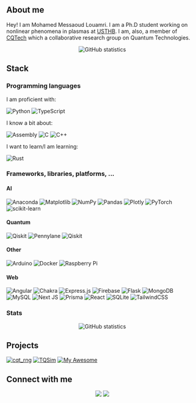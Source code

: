 ## About me
Hey! I am Mohamed Messaoud Louamri. I am a Ph.D student working on nonlinear phenomena in plasmas at [USTHB](https://www.usthb.dz/en). I am, also, a member of [CQTech](https://cqtech.org) which a collaborative research group on Quantum Technologies. 

<div align="center">
<img alt="GitHub statistics" src="https://gh-readme-stats-mauve.vercel.app/api?username=mmlouamri&show_icons=true"/>
</div>

## Stack
### Programming languages
I am proficient with:

![Python](https://img.shields.io/badge/python-3670A0?style=for-the-badge&logo=python&logoColor=ffdd54)
![TypeScript](https://img.shields.io/badge/typescript-%23007ACC.svg?style=for-the-badge&logo=typescript&logoColor=white)

I know a bit about:

![Assembly](https://img.shields.io/badge/Assembly-%23ffffff.svg?style=for-the-badge&logo=Assembly&logoColor=black)
![C](https://img.shields.io/badge/c-%2300599C.svg?style=for-the-badge&logo=c&logoColor=white)
![C++](https://img.shields.io/badge/c++-%2300599C.svg?style=for-the-badge&logo=c%2B%2B&logoColor=white)
  
I want to learn/I am learning:

![Rust](https://img.shields.io/badge/rust-%23000000.svg?style=for-the-badge&logo=rust&logoColor=white)


### Frameworks, libraries, platforms, ...

#### AI

![Anaconda](https://img.shields.io/badge/Anaconda-%2344A833.svg?style=for-the-badge&logo=anaconda&logoColor=white)
![Matplotlib](https://img.shields.io/badge/Matplotlib-%23ffffff.svg?style=for-the-badge&logo=Matplotlib&logoColor=black)
![NumPy](https://img.shields.io/badge/numpy-%23013243.svg?style=for-the-badge&logo=numpy&logoColor=white)
![Pandas](https://img.shields.io/badge/pandas-%23150458.svg?style=for-the-badge&logo=pandas&logoColor=white)
![Plotly](https://img.shields.io/badge/Plotly-%233F4F75.svg?style=for-the-badge&logo=plotly&logoColor=white)
![PyTorch](https://img.shields.io/badge/PyTorch-%23EE4C2C.svg?style=for-the-badge&logo=PyTorch&logoColor=white)
![scikit-learn](https://img.shields.io/badge/scikit--learn-%23F7931E.svg?style=for-the-badge&logo=scikit-learn&logoColor=white)

#### Quantum

![Qiskit](https://img.shields.io/badge/Qiskit-%236929C4.svg?style=for-the-badge&logo=Qiskit&logoColor=white)
![Pennylane](https://img.shields.io/badge/Pennylane-00B1FF.svg?style=for-the-badge&logo=Pennylane&logoColor=white)
![Qiskit](https://img.shields.io/badge/StraberryField-B13B5A.svg?style=for-the-badge&logo=StraberryField&logoColor=white)



#### Other

![Arduino](https://img.shields.io/badge/-Arduino-00979D?style=for-the-badge&logo=Arduino&logoColor=white)
![Docker](https://img.shields.io/badge/docker-%230db7ed.svg?style=for-the-badge&logo=docker&logoColor=white)
![Raspberry Pi](https://img.shields.io/badge/-RaspberryPi-C51A4A?style=for-the-badge&logo=Raspberry-Pi)



#### Web

![Angular](https://img.shields.io/badge/angular-%23DD0031.svg?style=for-the-badge&logo=angular&logoColor=white)
![Chakra](https://img.shields.io/badge/chakra-%234ED1C5.svg?style=for-the-badge&logo=chakraui&logoColor=white)
![Express.js](https://img.shields.io/badge/express.js-%23404d59.svg?style=for-the-badge&logo=express&logoColor=%2361DAFB)
![Firebase](https://img.shields.io/badge/Firebase-039BE5?style=for-the-badge&logo=Firebase&logoColor=white)
![Flask](https://img.shields.io/badge/flask-%23000.svg?style=for-the-badge&logo=flask&logoColor=white)
![MongoDB](https://img.shields.io/badge/MongoDB-%234ea94b.svg?style=for-the-badge&logo=mongodb&logoColor=white)
![MySQL](https://img.shields.io/badge/mysql-%2300f.svg?style=for-the-badge&logo=mysql&logoColor=white)
![Next JS](https://img.shields.io/badge/Next-black?style=for-the-badge&logo=next.js&logoColor=white)
![Prisma](https://img.shields.io/badge/Prisma-3982CE?style=for-the-badge&logo=Prisma&logoColor=white)
![React](https://img.shields.io/badge/react-%2320232a.svg?style=for-the-badge&logo=react&logoColor=%2361DAFB)
![SQLite](https://img.shields.io/badge/sqlite-%2307405e.svg?style=for-the-badge&logo=sqlite&logoColor=white)
![TailwindCSS](https://img.shields.io/badge/tailwindcss-%2338B2AC.svg?style=for-the-badge&logo=tailwind-css&logoColor=white)
 
 
 ### Stats
 
<div align="center">
<img alt="GitHub statistics" src="https://gh-readme-stats-mauve.vercel.app/api/top-langs/?username=mmlouamri&layout=compact"/>
</div>


## Projects

[![cqt_rng](https://gh-readme-stats-mauve.vercel.app/api/pin/?username=Constantine-Quantum-Tech&repo=cqt_rng)](https://github.com/Constantine-Quantum-Tech/cqt_rng)
[![TQSim](https://gh-readme-stats-mauve.vercel.app/api/pin/?username=Constantine-Quantum-Tech&repo=tqsim)](https://github.com/Constantine-Quantum-Tech/tqsim)
[![My Awesome](https://gh-readme-stats-mauve.vercel.app/api/pin/?username=mmlouamri&repo=awesome)](https://github.com/mmlouamri/awesome)


## Connect with me

<p align="center"><a href="https://www.linkedin.com/in/mm-louamri/"><img src="https://img.shields.io/badge/linkedin-%230077B5.svg?style=for-the-badge&logo=linkedin&logoColor=white"/></a>
<a href="https://twitter.com/mmlouamri">
  <img src="https://img.shields.io/badge/Twitter-%231DA1F2.svg?style=for-the-badge&logo=Twitter&logoColor=white"/>
  </a>
</p>












